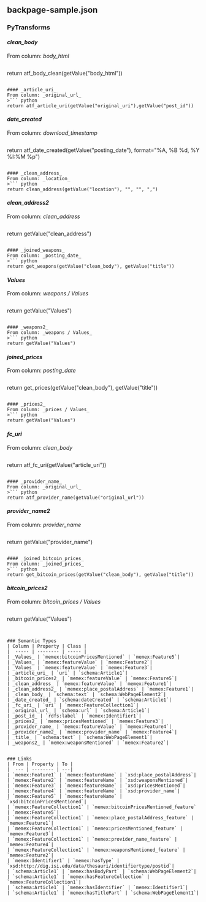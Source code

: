## backpage-sample.json

### PyTransforms
#### _clean_body_
From column: _body_html_
>``` python
return atf_body_clean(getValue("body_html"))
```

#### _article_uri_
From column: _original_url_
>``` python
return atf_article_uri(getValue("original_uri"),getValue("post_id"))
```

#### _date_created_
From column: _download_timestamp_
>``` python
return atf_date_created(getValue("posting_date"), format="%A, %B %d, %Y %I:%M %p")


```

#### _clean_address_
From column: _location_
>``` python
return clean_address(getValue("location"), "", "", ",")
```

#### _clean_address2_
From column: _clean_address_
>``` python
return getValue("clean_address")
```

#### _joined_weapons_
From column: _posting_date_
>``` python
return get_weapons(getValue("clean_body"), getValue("title"))
```

#### _Values_
From column: _weapons / Values_
>``` python
return getValue("Values")
```

#### _weapons2_
From column: _weapons / Values_
>``` python
return getValue("Values")
```

#### _joined_prices_
From column: _posting_date_
>``` python
return get_prices(getValue("clean_body"), getValue("title"))
```

#### _prices2_
From column: _prices / Values_
>``` python
return getValue("Values")
```

#### _fc_uri_
From column: _clean_body_
>``` python
return atf_fc_uri(getValue("article_uri"))
```

#### _provider_name_
From column: _original_url_
>``` python
return atf_provider_name(getValue("original_url"))
```

#### _provider_name2_
From column: _provider_name_
>``` python
return getValue("provider_name")
```

#### _joined_bitcoin_prices_
From column: _joined_prices_
>``` python
return get_bitcoin_prices(getValue("clean_body"), getValue("title"))
```

#### _bitcoin_prices2_
From column: _bitcoin_prices / Values_
>``` python
return getValue("Values")
```


### Semantic Types
| Column | Property | Class |
|  ----- | -------- | ----- |
| _Values_ | `memex:bitcoinPricesMentioned` | `memex:Feature5`|
| _Values_ | `memex:featureValue` | `memex:Feature2`|
| _Values_ | `memex:featureValue` | `memex:Feature3`|
| _article_uri_ | `uri` | `schema:Article1`|
| _bitcoin_prices2_ | `memex:featureValue` | `memex:Feature5`|
| _clean_address_ | `memex:featureValue` | `memex:Feature1`|
| _clean_address2_ | `memex:place_postalAddress` | `memex:Feature1`|
| _clean_body_ | `schema:text` | `schema:WebPageElement2`|
| _date_created_ | `schema:dateCreated` | `schema:Article1`|
| _fc_uri_ | `uri` | `memex:FeatureCollection1`|
| _original_url_ | `schema:url` | `schema:Article1`|
| _post_id_ | `rdfs:label` | `memex:Identifier1`|
| _prices2_ | `memex:pricesMentioned` | `memex:Feature3`|
| _provider_name_ | `memex:featureValue` | `memex:Feature4`|
| _provider_name2_ | `memex:provider_name` | `memex:Feature4`|
| _title_ | `schema:text` | `schema:WebPageElement1`|
| _weapons2_ | `memex:weaponsMentioned` | `memex:Feature2`|


### Links
| From | Property | To |
|  --- | -------- | ---|
| `memex:Feature1` | `memex:featureName` | `xsd:place_postalAddress`|
| `memex:Feature2` | `memex:featureName` | `xsd:weaponsMentioned`|
| `memex:Feature3` | `memex:featureName` | `xsd:pricesMentioned`|
| `memex:Feature4` | `memex:featureName` | `xsd:provider_name`|
| `memex:Feature5` | `memex:featureName` | `xsd:bitcoinPricesMentioned`|
| `memex:FeatureCollection1` | `memex:bitcoinPricesMentioned_feature` | `memex:Feature5`|
| `memex:FeatureCollection1` | `memex:place_postalAddress_feature` | `memex:Feature1`|
| `memex:FeatureCollection1` | `memex:pricesMentioned_feature` | `memex:Feature3`|
| `memex:FeatureCollection1` | `memex:provider_name_feature` | `memex:Feature4`|
| `memex:FeatureCollection1` | `memex:weaponsMentioned_feature` | `memex:Feature2`|
| `memex:Identifier1` | `memex:hasType` | `xsd:http://dig.isi.edu/data/thesauri/identifiertype/postid`|
| `schema:Article1` | `memex:hasBodyPart` | `schema:WebPageElement2`|
| `schema:Article1` | `memex:hasFeatureCollection` | `memex:FeatureCollection1`|
| `schema:Article1` | `memex:hasIdentifier` | `memex:Identifier1`|
| `schema:Article1` | `memex:hasTitlePart` | `schema:WebPageElement1`|
